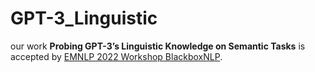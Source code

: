 # GPT-3_Linguistic
our work **Probing GPT-3’s Linguistic Knowledge on Semantic Tasks** is accepted by [EMNLP 2022 Workshop BlackboxNLP](https://blackboxnlp.github.io/).
